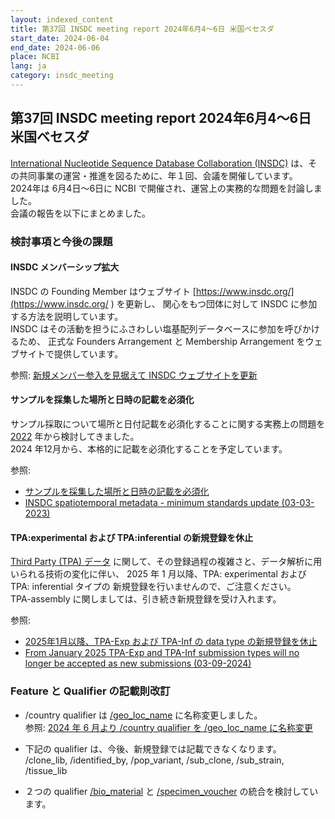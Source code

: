 ```yaml
---
layout: indexed_content
title: 第37回 INSDC meeting report 2024年6月4～6日 米国ベセスダ
start_date: 2024-06-04
end_date: 2024-06-06
place: NCBI
lang: ja
category: insdc_meeting
---
```


## 第37回 INSDC meeting report 2024年6月4～6日 米国ベセスダ

[International Nucleotide Sequence Database Collaboration (INSDC)](/insdc/index.html )
は、その共同事業の運営・推進を図るために、年１回、会議を開催しています。    
2024年は 6月4日～6日に NCBI で開催され、運営上の実務的な問題を討論しました。    
会議の報告を以下にまとめました。

### 検討事項と今後の課題

#### INSDC メンバーシップ拡大

INSDC の Founding Member はウェブサイト [https://www.insdc.org/](https://www.insdc.org/ ) を更新し、
関心をもつ団体に対して INSDC に参加する方法を説明しています。    
INSDC はその活動を担うにふさわしい塩基配列データベースに参加を呼びかけるため、
正式な Founders Arrangement と Membership Arrangement をウェブサイトで提供しています。    

参照: [新規メンバー参入を見据えて INSDC ウェブサイトを更新](/news/ja/2024-05-21.html )


#### サンプルを採集した場所と日時の記載を必須化

サンプル採取について場所と日付記載を必須化することに関する実務上の問題を [2022](/activities/insdc_meeting/2022.html ) 年から検討してきました。     
2024 年12月から、本格的に記載を必須化することを予定しています。    

参照:    
- [サンプルを採集した場所と日時の記載を必須化](/news/ja/2024-02-01.html )
- [INSDC spatiotemporal metadata - minimum standards update (03-03-2023)](https://www.insdc.org/news/insdc-spatiotemporal-metadata-minimum-standards-update-03-03-2023/ )

#### TPA:experimental および TPA:inferential の新規登録を休止

[Third Party (TPA) データ](/ddbj/tpa.html ) に関して、その登録過程の複雑さと、データ解析に用いられる技術の変化に伴い、
2025 年 1 月以降、TPA: experimental および TPA: inferential タイプの 新規登録を行いませんので、ご注意ください。     
TPA-assembly に関しましては、引き続き新規登録を受け入れます。    

参照:    
- [2025年1月以降、TPA-Exp および TPA-Inf の data type の新規登録を休止](/news/ja/2024-09-05.html )
- [From January 2025 TPA-Exp and TPA-Inf submission types will no longer be accepted as new submissions (03-09-2024)](https://www.insdc.org/news/from-january-2025-tpa-exp-and-tpa-inf-submission-types-will-no-longer-be-accepted-as-new-submissions-03-09-2024/)


### Feature と Qualifier の記載則改訂  <a name="2024-ft"></a>

- /country qualifier は [/geo_loc_name](/ddbj/qualifiers.html#geo_loc_name) に名称変更しました。     
参照: [2024 年 6 月より /country qualifier を /geo_loc_name に名称変更](/news/ja/2024-05-09.html )

- 下記の qualifier は、今後、新規登録では記載できなくなります。     
     /clone_lib, /identified_by, /pop_variant, /sub_clone, /sub_strain, /tissue_lib

- ２つの qualifier [/bio_material](/ddbj/qualifiers.html#bio_material ) と [/specimen_voucher](/ddbj/qualifiers.html#specimen_voucher ) の統合を検討しています。


